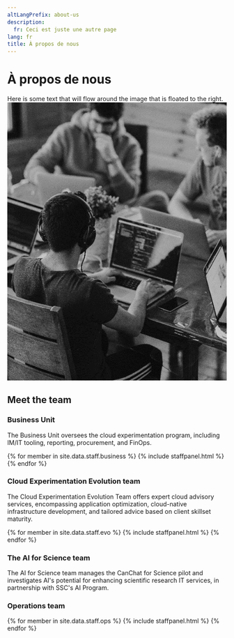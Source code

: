 ```yaml
---
altLangPrefix: about-us
description: 
  fr: Ceci est juste une autre page
lang: fr
title: À propos de nous
---
```


# À propos de nous

<div class="row">
  <div class="col-md-6">
    Here is some text that will flow around the image that is floated to the right.
  </div>
  <div class="col-md-3">
    <img src="/assets/images/it-workers.png" alt="IT workers" class="img-responsive" />
  </div>
</div>


## Meet the team

### Business Unit

The Business Unit oversees the cloud experimentation program, including IM/IT tooling, reporting, procurement, and FinOps.

<div class="row wb-eqht">
  {% for member in site.data.staff.business %}
    {% include staffpanel.html %}
  {% endfor %}
</div>


### Cloud Experimentation Evolution team

The Cloud Experimentation Evolution Team offers expert cloud advisory services, encompassing application optimization, cloud-native infrastructure development, and tailored advice based on client skillset maturity.

<div class="row wb-eqht">
  {% for member in site.data.staff.evo %}
    {% include staffpanel.html %}
  {% endfor %}
</div>


### The AI for Science team

The AI for Science team manages the CanChat for Science pilot and investigates AI's potential for enhancing scientific research IT services, in partnership with SSC's AI Program.

### Operations team

<div class="row wb-eqht">
  {% for member in site.data.staff.ops %}
    {% include staffpanel.html %}
  {% endfor %}
</div>